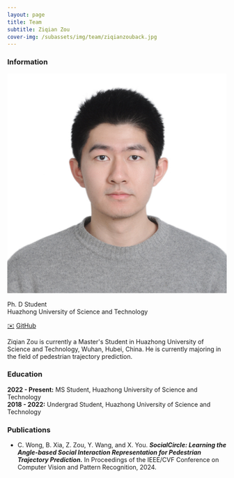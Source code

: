 ```yaml
---
layout: page
title: Team
subtitle: Ziqian Zou
cover-img: /subassets/img/team/ziqianzouback.jpg
---
```

<!--
 * @Author: Conghao Wong
 * @Date: 2023-03-03 17:44:52
 * @LastEditors: Ziqian Zou
 * @LastEditTime: 2024-04-01 20:03:21
 * @Description: file content
 * @Github: https://cocoon2wong.github.io
 * Copyright 2023 Conghao Wong, All Rights Reserved.
-->

### Information

<div class="cv_image">
    <div>
        <p></p>
        <img src="/subassets/img/team/zzq.jpg">
    </div>
    <div>
        <p>
            Ph. D Student <br/>
            Huazhong University of Science and Technology
        </p>
        <div>
            <a class="btn btn-colorful btn-lg" href="mailto:ziqianzoulive@icloud.com">✉️</a>
            <a class="btn btn-colorful btn-lg" href="https://github.com/LivepoolQ">GitHub</a>
        </div>
    </div>
</div>

Ziqian Zou is currently a Master's Student in Huazhong University of Science and Technology, Wuhan, Hubei, China.
He is currently majoring in the field of pedestrian trajectory prediction.

### Education

**2022 - Present:** MS Student, Huazhong University of Science and Technology  
**2018 - 2022:** Undergrad Student,  Huazhong University of Science and Technology  

### Publications

- C. Wong, B. Xia, Z. Zou, Y. Wang, and X. You.
  ***SocialCircle: Learning the Angle-based Social Interaction Representation for Pedestrian Trajectory Prediction.***
  In Proceedings of the IEEE/CVF Conference on Computer Vision and Pattern Recognition, 2024.

